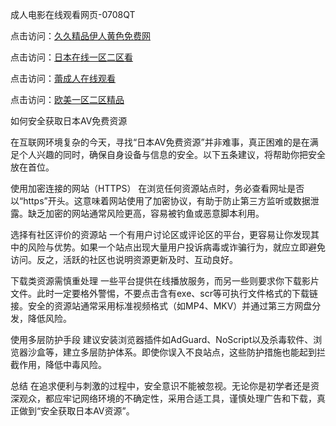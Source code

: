 成人电影在线观看网页-0708QT

点击访问：<a href="https://heiliaoe8ajia.pages.dev">久久精品伊人黄色免费网</a>

点击访问：<a href="https://heiliaoxqkkct.pages.dev">日本在线一区二区看</a>

点击访问：<a href="https://heiliaozj3tjd.pages.dev">蕾成人在线观看</a>

点击访问：<a href="https://heiliaowzu4ur.pages.dev">欧美一区二区精品</a>



如何安全获取日本AV免费资源

在互联网环境复杂的今天，寻找“日本AV免费资源”并非难事，真正困难的是在满足个人兴趣的同时，确保自身设备与信息的安全。以下五条建议，将帮助你把安全放在首位。

使用加密连接的网站（HTTPS）
在浏览任何资源站点时，务必查看网址是否以“https”开头。这意味着网站使用了加密协议，有助于防止第三方监听或数据泄露。缺乏加密的网站通常风险更高，容易被钓鱼或恶意脚本利用。

选择有社区评价的资源站
一个有用户讨论区或评论区的平台，更容易让你发现其中的风险与优势。如果一个站点出现大量用户投诉病毒或诈骗行为，就应立即避免访问。反之，活跃的社区也说明资源更新及时、互动良好。

下载类资源需慎重处理
一些平台提供在线播放服务，而另一些则要求你下载影片文件。此时一定要格外警惕，不要点击含有exe、scr等可执行文件格式的下载链接。安全的资源站通常采用标准视频格式（如MP4、MKV）并通过第三方网盘分发，降低风险。

使用多层防护手段
建议安装浏览器插件如AdGuard、NoScript以及杀毒软件、浏览器沙盒等，建立多层防护体系。即使你误入不良站点，这些防护措施也能起到拦截作用，降低中毒风险。

总结
在追求便利与刺激的过程中，安全意识不能被忽视。无论你是初学者还是资深观众，都应牢记网络环境的不确定性，采用合适工具，谨慎处理广告和下载，真正做到“安全获取日本AV资源”。


<span style="display:none;">[Canonical link](  https://github.com/av080725/561280 ）</span>
